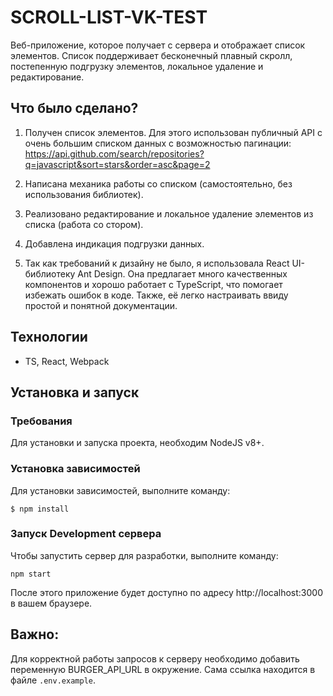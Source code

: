 # SCROLL-LIST-VK-TEST
Веб-приложение, которое получает с сервера и отображает список элементов. Список поддерживает бесконечный плавный скролл, постепенную подгрузку элементов, локальное удаление и редактирование.


## Что было сделано?
1. Получен список элементов. Для этого использован публичный АРI с очень большим списком данных с возможностью пагинации: https://api.github.com/search/repositories?q=javascript&sort=stars&order=asc&page=2

2. Написана механика работы со списком (самостоятельно, без использования библиотек).
3. Реализовано редактирование и локальное удаление элементов из списка (работа со стором).
3. Добавлена индикация подгрузки данных.
4. Так как требований к дизайну не было, я использовала React UI-библиотеку Ant Design. Она предлагает много качественных компонентов и хорошо работает с TypeScript, что помогает избежать ошибок в коде. Также, её легко настраивать ввиду простой и понятной документации.

## Технологии
* TS, React, Webpack

## Установка и запуск
### Требования
Для установки и запуска проекта, необходим NodeJS v8+.

### Установка зависимостей
Для установки зависимостей, выполните команду:
```
$ npm install
```
### Запуск Development сервера
Чтобы запустить сервер для разработки, выполните команду:
```
npm start
```
После этого приложение будет доступно по адресу http://localhost:3000 в вашем браузере.

## Важно:
Для корректной работы запросов к серверу необходимо добавить переменную BURGER_API_URL в окружение. Сама ссылка находится в файле `.env.example`.